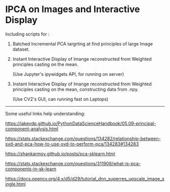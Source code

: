 # IPCA on Images and Interactive Display
Including scripts for :

1. Batched Incremental PCA targrting at find principles of large Image dataset.

2. Instant Interactive Display of Imange reconstructed from Weighted principles casting on the mean. 

    (Use Jupyter's ipywidgets API, for running on server)

3. Instant Interactive Display of Imange reconstructed from Weighted principles casting on the mean, constructing data from .npy.

    (Use CV2's GUI, can running fast on Laptops)

***
Some useful links help understanding:

https://jakevdp.github.io/PythonDataScienceHandbook/05.09-principal-component-analysis.html

https://stats.stackexchange.com/questions/134282/relationship-between-svd-and-pca-how-to-use-svd-to-perform-pca/134283#134283

https://shankarmsy.github.io/posts/pca-sklearn.html

https://stats.stackexchange.com/questions/311908/what-is-pca-components-in-sk-learn

https://docs.opencv.org/4.x/d5/d29/tutorial_dnn_superres_upscale_image_single.html
